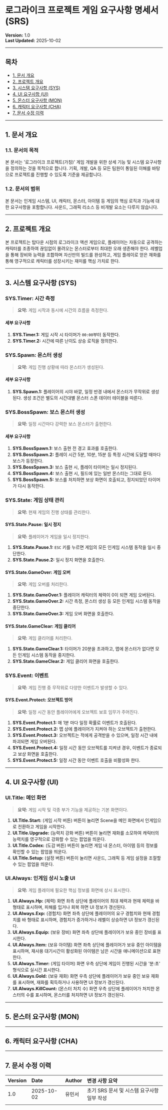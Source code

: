 # 로그라이크 프로젝트 게임 요구사항 명세서 (SRS)

**Version:** 1.0  
**Last Updated:** 2025-10-02    

---

## 목차

* [1. 문서 개요](#1-문서-개요)
* [2. 프로젝트 개요](#2-프로젝트-개요)
* [3. 시스템 요구사항 (SYS)](#3-시스템-요구사항-sys)
* [4. UI 요구사항 (UI)](#4-ui-요구사항-ui)
* [5. 몬스터 요구사항 (MON)](#5-몬스터-요구사항-mon)
* [6. 캐릭터 요구사항 (CHA)](#6-캐릭터-요구사항-cha)
* [7. 문서 수정 이력](#7-문서-수정-이력)

---

## 1. 문서 개요

### 1.1. 문서의 목적
본 문서는 '로그라이크 프로젝트(가칭)' 게임 개발을 위한 상세 기능 및 시스템 요구사항을 정의하는 것을 목적으로 합니다. 기획, 개발, QA 등 모든 팀원이 통일된 이해를 바탕으로 프로젝트를 진행할 수 있도록 기준을 제공합니다.

### 1.2. 문서의 범위
본 문서는 인게임 시스템, UI, 캐릭터, 몬스터, 아이템 등 게임의 핵심 로직과 기능에 대한 요구사항을 포함합니다. 사운드, 그래픽 리소스 등 비개발 요소는 다루지 않습니다.

---

## 2. 프로젝트 개요
본 프로젝트는 탑다운 시점의 로그라이크 액션 게임으로, 플레이어는 자동으로 공격하는 캐릭터를 조종하여 끊임없이 몰려오는 몬스터로부터 최대한 오래 생존해야 한다. 레벨업을 통해 장비와 능력을 조합하며 자신만의 빌드를 완성하고, 게임 플레이로 얻은 재화를 통해 영구적으로 캐릭터를 성장시키는 재미를 핵심 가치로 한다.

---

## 3. 시스템 요구사항 (SYS)

### SYS.Timer: 시간 측정
> **요약:** 게임 시작과 동시에 시간의 흐름을 측정한다.

#### 세부 요구사항
1.  **SYS.Timer.1:** 게임 시작 시 타이머가 `00:00`부터 동작한다.
2.  **SYS.Timer.2:** 시간에 따른 난이도 상승 로직을 정의한다.

### SYS.Spawn: 몬스터 생성
> **요약:** 게임 진행 상황에 따라 몬스터가 생성된다.

#### 세부 요구사항
1.  **SYS.Spawn.1:** 플레이어의 시야 바깥, 일정 반경 내에서 몬스터가 무작위로 생성된다. 생성 조건은 별도의 시간대별 몬스터 스폰 데이터 테이블을 따른다.

### SYS.BossSpawn: 보스 몬스터 생성
> **요약:** 일정 시간마다 강력한 보스 몬스터가 출현한다.

#### 세부 요구사항
1.  **SYS.BossSpawn.1:** 보스 출현 전 경고 효과를 호출한다.
2.  **SYS.BossSpawn.2:** 플레이 시간 5분, 10분, 15분 등 특정 시간에 도달할 때마다 보스가 등장한다.
3.  **SYS.BossSpawn.3:** 보스 출현 시, 플레이 타이머는 일시 정지된다.
4.  **SYS.BossSpawn.4:** 보스 출현 시, 필드에 있는 일반 몬스터는 그대로 둔다.
5.  **SYS.BossSpawn.5:** 보스를 처치하면 보상 화면이 호출되고, 정지되었던 타이머가 다시 동작한다.

### SYS.State: 게임 상태 관리
> **요약:** 현재 게임의 진행 상태를 관리한다.

#### SYS.State.Pause: 일시 정지
> **요약:** 플레이어가 게임을 일시 정지한다.
1.  **SYS.State.Pause.1:** `ESC` 키를 누르면 게임의 모든 인게임 시스템 동작을 일시 중단한다.
2.  **SYS.State.Pause.2:** 일시 정지 화면을 호출한다.

#### SYS.State.GameOver: 게임 오버
> **요약:** 게임 오버를 처리한다.
1.  **SYS.State.GameOver.1:** 플레이어 캐릭터의 체력이 0이 되면 게임 오버된다.
2.  **SYS.State.GameOver.2:** 시간 측정, 몬스터 생성 등 모든 인게임 시스템 동작을 중단한다.
3.  **SYS.State.GameOver.3:** 게임 오버 화면을 호출한다.

#### SYS.State.GameClear: 게임 클리어
> **요약:** 게임 클리어를 처리한다.
1.  **SYS.State.GameClear.1:** 타이머가 20분을 초과하고, 맵에 몬스터가 없다면 모든 인게임 시스템 동작을 중지한다.
2.  **SYS.State.GameClear.2:** 게임 클리어 화면을 호출한다.

### SYS.Event: 이벤트
> **요약:** 게임 진행 중 무작위로 다양한 이벤트가 발생할 수 있다.

#### SYS.Event.Protect: 오브젝트 방어
> **요약:** 일정 시간 동안 플레이어에게 오브젝트 보호 임무가 주어진다.
1.  **SYS.Event.Protect.1:** 매 1분 마다 일정 확률로 이벤트가 호출된다.
2.  **SYS.Event.Protect.2:** 맵 상에 플레이어가 지켜야 하는 오브젝트가 출현한다.
3.  **SYS.Event.Protect.3:** 오브젝트는 적에게 공격받을 수 있으며, 일정 시간 내에 파괴되면 게임 오버된다.
4.  **SYS.Event.Protect.4:** 일정 시간 동안 오브젝트를 지켜낸 경우, 이벤트가 종료되고 보상 화면을 호출한다.
5.  **SYS.Event.Protect.5:** 일정 시간 동안 이벤트 호출을 비활성화 한다.

---

## 4. UI 요구사항 (UI)

### UI.Title: 메인 화면
> **요약:** 게임 시작 및 각종 부가 기능을 제공하는 기본 화면이다.

1.  **UI.Title.Start:** (게임 시작 버튼) 버튼이 눌리면 Scene을 메인 화면에서 인게임으로 전환하고 게임을 시작한다.
2.  **UI.Title.Upgrade:** (능력치 강화 버튼) 버튼이 눌리면 재화를 소모하여 캐릭터의 능력치를 영구적으로 강화할 수 있는 팝업을 띄운다.
3.  **UI.Title.Codex:** (도감 버튼) 버튼이 눌리면 게임 내 몬스터, 아이템 등의 정보를 확인할 수 있는 팝업을 띄운다.
4.  **UI.Title.Setup:** (설정 버튼) 버튼이 눌리면 사운드, 그래픽 등 게임 설정을 조절할 수 있는 팝업을 띄운다.

### UI.Always: 인게임 상시 노출 UI
> **요약:** 게임 플레이에 필요한 핵심 정보를 화면에 상시 표시한다.

1.  **UI.Always.Hp:** (체력) 화면 좌측 상단에 플레이어의 최대 체력과 현재 체력을 바 형태로 표시하며, 피해를 입거나 회복 하면 UI 정보가 갱신된다.
2.  **UI.Always.Exp:** (경험치) 화면 좌측 상단에 플레이어의 요구 경험치와 현재 경험치를 바 형태로 표시하며, 경험치가 증가하거나 레벨이 상승하면 UI 정보가 갱신된다.
3.  **UI.Always.Equip:** (보유 장비) 화면 좌측 상단에 플레이어가 보유 중인 장비를 표시한다.
4.  **UI.Always.Item:** (보유 아이템) 화면 좌측 상단에 플레이어가 보유 중인 아이템을 표시하며, 재사용 대기시간이 활성화된 아이템은 남은 시간을 애니메이션으로 표현한다.
5.  **UI.Always.Timer:** (게임 타이머) 화면 우측 상단에 게임이 진행된 시간을 '분:초' 형식으로 실시간 표시한다.
6.  **UI.Always.Gold:** (보유 재화) 화면 우측 상단에 플레이어가 보유 중인 보유 재화를 표시하며, 재화를 획득하거나 사용하면 UI 정보가 갱신된다.
7.  **UI.Always.KillCount:** (몬스터 처치 수) 화면 우측 상단에 플레이어가 처치한 몬스터의 수를 표시하며, 몬스터를 처치하면 UI 정보가 갱신된다.

---

## 5. 몬스터 요구사항 (MON)



---

## 6. 캐릭터 요구사항 (CHA)



---

## 7. 문서 수정 이력

| Version | Date       | Author | 변경 사항 요약                               |
| :------ | :--------- | :----- | :------------------------------------------- |
| 1.0     | 2025-10-02 | 유민서   | 초기 SRS 문서 및 시스템 요구사항 일부 작성          |
|         |            |        |                                              |
